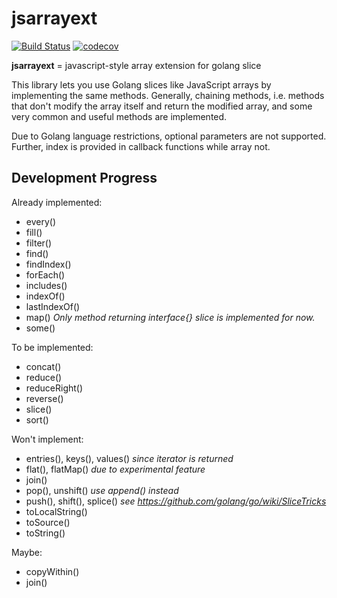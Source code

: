 # jsarrayext

[![Build Status](https://travis-ci.com/liuxh0/jsarrayext.svg?branch=master)](https://travis-ci.com/liuxh0/jsarrayext)
[![codecov](https://codecov.io/gh/liuxh0/jsarrayext/branch/master/graph/badge.svg)](https://codecov.io/gh/liuxh0/jsarrayext)

**jsarrayext** = javascript-style array extension for golang slice

This library lets you use Golang slices like JavaScript arrays by implementing the same methods. Generally, chaining methods, i.e. methods that don't modify the array itself and return the modified array, and some very common and useful methods are implemented.

Due to Golang language restrictions, optional parameters are not supported. Further, index is provided in callback functions while array not.

## Development Progress

Already implemented:

- every()
- fill()
- filter()
- find()
- findIndex()
- forEach()
- includes()
- indexOf()
- lastIndexOf()
- map() *Only method returning interface{} slice is implemented for now.*
- some()


To be implemented:

- concat()
- reduce()
- reduceRight()
- reverse()
- slice()
- sort()

Won't implement:

- entries(), keys(), values() *since iterator is returned*
- flat(), flatMap() *due to experimental feature*
- join()
- pop(), unshift() *use append() instead*
- push(), shift(), splice() *see https://github.com/golang/go/wiki/SliceTricks*
- toLocalString()
- toSource()
- toString()

Maybe:

- copyWithin()
- join()

